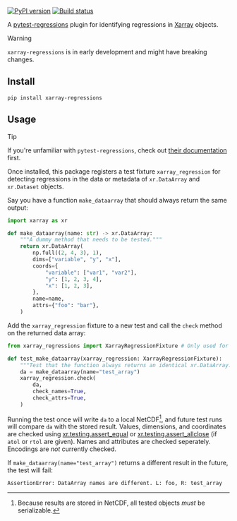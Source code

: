 [![PyPI version](https://badge.fury.io/py/xarray-regressions.svg)](https://badge.fury.io/py/xarray-regressions)
[![Build status](https://github.com/aazuspan/xarray-regressions/actions/workflows/ci.yaml/badge.svg)](https://github.com/aazuspan/xarray-regressions/actions/workflows/ci.yaml)

A [pytest-regressions](https://pytest-regressions.readthedocs.io/en/latest/overview.html) plugin for identifying regressions in [Xarray](https://docs.xarray.dev/en/stable/) objects.


> [!WARNING]
> `xarray-regressions` is in early development and might have breaking changes.


## Install

```
pip install xarray-regressions
```

## Usage

> [!TIP]
> If you're unfamiliar with `pytest-regressions`, check out [their documentation](https://pytest-regressions.readthedocs.io/en/latest/overview.html) first. 

Once installed, this package registers a test fixture `xarray_regression` for detecting regressions in the data or metadata of `xr.DataArray` and `xr.Dataset` objects.

Say you have a function `make_dataarray` that should always return the same output:

```python
import xarray as xr

def make_dataarray(name: str) -> xr.DataArray:
    """A dummy method that needs to be tested."""
    return xr.DataArray(
        np.full((2, 4, 3), 1),
        dims=["variable", "y", "x"],
        coords={
            "variable": ["var1", "var2"],
            "y": [1, 2, 3, 4],
            "x": [1, 2, 3],
        },
        name=name,
        attrs={"foo": "bar"},
    )
```

Add the `xarray_regression` fixture to a new test and call the `check` method on the returned data array:

```python
from xarray_regressions import XarrayRegressionFixture # Only used for type annotation

def test_make_dataarray(xarray_regression: XarrayRegressionFixture):
    """Test that the function always returns an identical xr.DataArray."""
    da = make_dataarray(name="test_array")
    xarray_regression.check(
        da,
        check_names=True,
        check_attrs=True,
    )
```

Running the test once will write `da` to a local NetCDF[^netcdf], and future test runs will compare `da` with the stored result. Values, dimensions, and coordinates are checked using [xr.testing.assert_equal](https://docs.xarray.dev/en/stable/generated/xarray.testing.assert_equal.html) or [xr.testing.assert_allclose](https://docs.xarray.dev/en/latest/generated/xarray.testing.assert_allclose.html) (if `atol` or `rtol` are given). Names and attributes are checked seperately. Encodings are *not* currently checked.

If `make_dataarray(name="test_array")` returns a different result in the future, the test will fail:

```text
AssertionError: DataArray names are different. L: foo, R: test_array
```

[^netcdf]: Because results are stored in NetCDF, all tested objects *must* be serializable.
